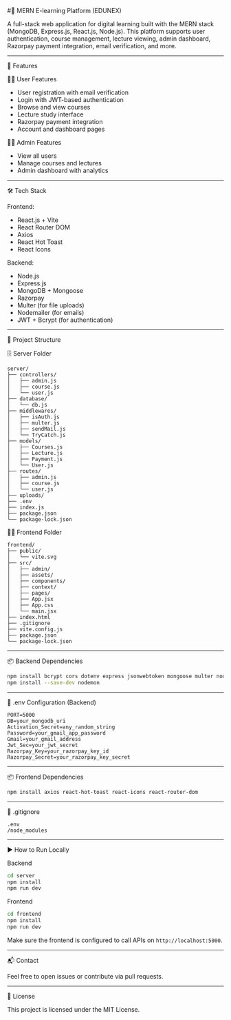 #📘 MERN E-learning Platform (EDUNEX)

A full-stack web application for digital learning built with the MERN stack (MongoDB, Express.js, React.js, Node.js). This platform supports user authentication, course management, lecture viewing, admin dashboard, Razorpay payment integration, email verification, and more.

---

🚀 Features

👨‍🎓 User Features
- User registration with email verification
- Login with JWT-based authentication
- Browse and view courses
- Lecture study interface
- Razorpay payment integration
- Account and dashboard pages

🧑‍💼 Admin Features
- View all users
- Manage courses and lectures
- Admin dashboard with analytics

---

🛠️ Tech Stack

Frontend:
- React.js + Vite
- React Router DOM
- Axios
- React Hot Toast
- React Icons

Backend:
- Node.js
- Express.js
- MongoDB + Mongoose
- Razorpay
- Multer (for file uploads)
- Nodemailer (for emails)
- JWT + Bcrypt (for authentication)

---

📁 Project Structure

🗄️ Server Folder

```
server/
├── controllers/
│   ├── admin.js
│   ├── course.js
│   └── user.js
├── database/
│   └── db.js
├── middlewares/
│   ├── isAuth.js
│   ├── multer.js
│   ├── sendMail.js
│   └── TryCatch.js
├── models/
│   ├── Courses.js
│   ├── Lecture.js
│   ├── Payment.js
│   └── User.js
├── routes/
│   ├── admin.js
│   ├── course.js
│   └── user.js
├── uploads/
├── .env
├── index.js
├── package.json
└── package-lock.json
```

🧑‍🎨 Frontend Folder

```
frontend/
├── public/
│   └── vite.svg
├── src/
│   ├── admin/
│   ├── assets/
│   ├── components/
│   ├── context/
│   ├── pages/
│   ├── App.jsx
│   ├── App.css
│   └── main.jsx
├── index.html
├── .gitignore
├── vite.config.js
├── package.json
└── package-lock.json
```

---

📦 Backend Dependencies

```bash
npm install bcrypt cors dotenv express jsonwebtoken mongoose multer nodemailer razorpay uuid
npm install --save-dev nodemon
```

---
🔧 .env Configuration (Backend)

```env
PORT=5000
DB=your_mongodb_uri
Activation_Secret=any_random_string
Password=your_gmail_app_password
Gmail=your_gmail_address
Jwt_Sec=your_jwt_secret
Razorpay_Key=your_razorpay_key_id
Razorpay_Secret=your_razorpay_key_secret
```

---

📦 Frontend Dependencies

```bash
npm install axios react-hot-toast react-icons react-router-dom
```

---

🔐 .gitignore

```
.env
/node_modules
```

---

▶️ How to Run Locally

Backend
```bash
cd server
npm install
npm run dev
```

Frontend
```bash
cd frontend
npm install
npm run dev
```

Make sure the frontend is configured to call APIs on `http://localhost:5000`.

---

📬 Contact

Feel free to open issues or contribute via pull requests.

----
📄 License

This project is licensed under the MIT License.
